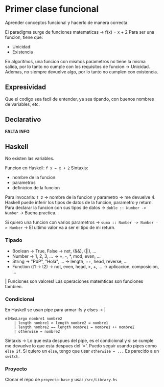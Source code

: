 # Primer clase funcional

Aprender conceptos funcional y hacerlo de manera correcta

El paradigma surge de funciones matematicas -> f(x) = x + 2
Para ser una funcion, tiene que:
- Unicidad
- Existencia

En algoritmos, una funcion con mismos parametros no tiene la misma salida, por lo tanto no cumple con los requisitos de funcion -> Unicidad. Ademas, no siempre devuelve algo, por lo tanto no cumplen con existencia.

## Expresividad

Que el codigo sea facil de entender, ya sea tipando, con buenos nombres de variables, etc.

## Declarativo
**FALTA INFO**

## Haskell

No existen las variables.

Funcion en Haskell: `f x = x + 2` 
Sintaxis:
- nombre de la funcion
- parametros
- definicion de la funcion

Para invocarla: `f 2` -> nombre de la funcion y parametro -> me devuelve 4.
Haskell puede inferir los tipos de datos de la funcion, parametro y return.
Para declarar la funcion con sus tipos de datos -> `doble :: Number -> Number` -> Buena practica.

Si quiero una funcion con varios parametros -> `suma :: Number -> Number -> Number` -> El ultimo valor va a ser el tipo de mi return.

### Tipado

- Boolean -> True, False -> not, (&&), (||), ...
- Number -> 1, 2, 3, ... -> +, -, *, mod, even, ...
- String -> "PdP", "Hola", ... -> length, ++, head, reverse, ...
- Function (t1 -> t2) -> not, even, head, >, +, ... -> aplicacion, composicion, ...

| Funciones son valores! Las operaciones matemticas son funciones tambien.

### Condicional

En Haskell se usan pipe para armar ifs y elses -> |
```
elMasLargo nombre1 nombre2
    | length nombre1 > length nombre2 = nombre1
    | length nombre2 == length nombre1 = nombre1 ++ nombre2
    | otherwise = nombre2
```
Sintaxis -> Lo que esta despues del pipe, es el condicional y si se cumple me devuelve lo que esta despues del '='. Puedo seguir usando pipes como `else if`. Si quiero un `else`, tengo que usar `otherwise = ...`
Es parecido a un `switch`.

### Proyecto

Clonar el repo de `proyecto-base` y usar `/src/Library.hs`

